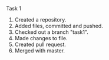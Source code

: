 Task 1

1) Created a repository.
2) Added files, committed and pushed.
3) Checked out a branch "task1".
4) Made changes to file.
5) Created pull request.
6) Merged with master.
